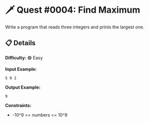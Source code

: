 # 🗡️ Quest #0004: Find Maximum

Write a program that reads three integers and prints the largest one.

## 📋 Details  
**Difficulty:** 🟢 Easy  

**Input Example:**  
```
5 9 2
```

**Output Example:**  
```
9
```

**Constraints:**  
- -10^9 <= numbers <= 10^9
